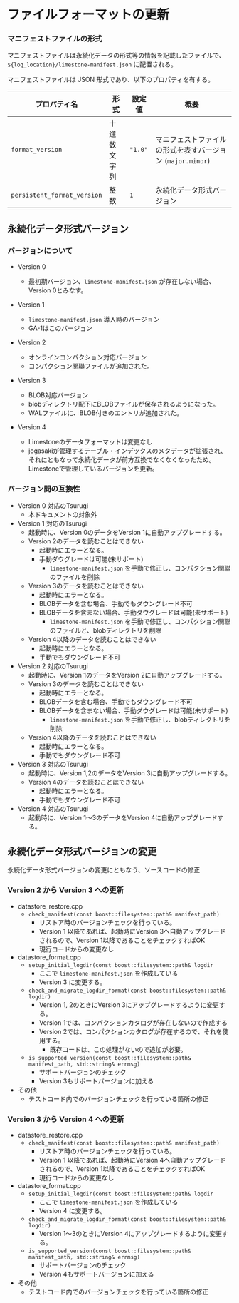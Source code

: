 # ファイルフォーマットの更新



### マニフェストファイルの形式

マニフェストファイルは永続化データの形式等の情報を記載したファイルで、 `${log_location}/limestone-manifest.json` に配置される。

マニフェストファイルは JSON 形式であり、以下のプロパティを有する。

プロパティ名 | 形式 | 設定値 | 概要
-------------|------|--------|-----
`format_version` | 十進数文字列 | `"1.0"` | マニフェストファイルの形式を表すバージョン (`major.minor`)
`persistent_format_version` | 整数 | `1` | 永続化データ形式バージョン

## 永続化データ形式バージョン

### バージョンについて

* Version 0
  * 最初期バージョン、`limestone-manifest.json` が存在しない場合、Version 0とみなす。

* Version 1
  * `limestone-manifest.json` 導入時のバージョン
  * GA-1はこのバージョン 
* Version 2
  * オンラインコンパクション対応バージョン
  * コンパクション関聯ファイルが追加された。
* Version 3
  * BLOB対応バージョン
  * blobディレクトリ配下にBLOBファイルが保存されるようになった。
  * WALファイルに、BLOB付きのエントリが追加された。
* Version 4
  * Limestoneのデータフォーマットは変更なし
  * jogasakiが管理するテーブル・インデックスのメタデータが拡張され、
    それにともなって永続化データが前方互換でなくなくなったため。Limestoneで管理しているバージョンを更新。

### バージョン間の互換性

* Version 0 対応のTsurugi
  * 本ドキュメントの対象外
* Version 1 対応のTsurugi
  * 起動時に、Version 0のデータをVersion 1に自動アップグレードする。
  * Version 2のデータを読むことはできない
    * 起動時にエラーとなる。
    * 手動ダウグレードは可能(未サポート)
      * `limestone-manifest.json` を手動で修正し、コンパクション関聯のファイルを削除
  * Version 3のデータを読むことはできない
    * 起動時にエラーとなる。
    * BLOBデータを含む場合、手動でもダウングレード不可
    * BLOBデータを含まない場合、手動ダウグレードは可能(未サポート)
      * `limestone-manifest.json` を手動で修正し、コンパクション関聯のファイルと、blobディレクトリを削除
  * Version 4以降のデータを読むことはできない
    * 起動時にエラーとなる。
    * 手動でもダウングレード不可
* Version 2 対応のTsurugi
  * 起動時に、Version 1のデータをVersion 2に自動アップグレードする。
  * Version 3のデータを読むことはできない
    * 起動時にエラーとなる。
    * BLOBデータを含む場合、手動でもダウングレード不可
    * BLOBデータを含まない場合、手動ダウグレードは可能(未サポート)
      * `limestone-manifest.json` を手動で修正し、blobディレクトリを削除
  * Version 4以降のデータを読むことはできない
    * 起動時にエラーとなる。
    * 手動でもダウングレード不可
* Version 3 対応のTsurugi
  * 起動時に、Version 1,2のデータをVersion 3に自動アップグレードする。
  * Version 4のデータを読むことはできない
    * 起動時にエラーとなる。
    * 手動でもダウングレード不可
* Version 4 対応のTsurugi
  * 起動時に、Version 1〜3のデータをVersion 4に自動アップグレードする。


## 永続化データ形式バージョンの変更

永続化データ形式バージョンの変更にともなう、ソースコードの修正

### Version 2 から Version 3 への更新

* datastore_restore.cpp
  * `check_manifest(const boost::filesystem::path& manifest_path)`
    * リストア時のバージョンチェックを行っている。
    * Version 1 以降であれば、起動時にVersion 3へ自動アップグレードされるので、Version 1以降であることをチェックすればOK
    * 現行コードからの変更なし
* datastore_format.cpp
  * `setup_initial_logdir(const boost::filesystem::path& logdir`
    * ここで `limestone-manifest.json` を作成している
    * Version 3 に変更する。
  * `check_and_migrate_logdir_format(const boost::filesystem::path& logdir)`
    * Version 1, 2のときにVersion 3にアップグレードするように変更する。
    * Version 1では、コンパクションカタログが存在しないので作成する
    * Version 2では、コンパクションカタログが存在するので、それを使用する。
      * 既存コードは、この処理がないので追加が必要。
  * `is_supported_version(const boost::filesystem::path& manifest_path, std::string& errmsg)`
    * サポートバージョンのチェック
    * Version 3もサポートバージョンに加える
* その他
  * テストコード内でのバージョンチェックを行っている箇所の修正

### Version 3 から Version 4 への更新

* datastore_restore.cpp
  * `check_manifest(const boost::filesystem::path& manifest_path)`
    * リストア時のバージョンチェックを行っている。
    * Version 1 以降であれば、起動時にVersion 4へ自動アップグレードされるので、Version 1以降であることをチェックすればOK
    * 現行コードからの変更なし
* datastore_format.cpp
  * `setup_initial_logdir(const boost::filesystem::path& logdir`
    * ここで `limestone-manifest.json` を作成している
    * Version 4 に変更する。
  * `check_and_migrate_logdir_format(const boost::filesystem::path& logdir)`
    * Version 1〜3のときにVersion 4にアップグレードするように変更する。
  * `is_supported_version(const boost::filesystem::path& manifest_path, std::string& errmsg)`
    * サポートバージョンのチェック
    * Version 4もサポートバージョンに加える
* その他
  * テストコード内でのバージョンチェックを行っている箇所の修正
